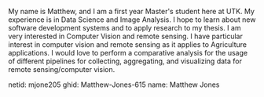 My name is Matthew, and I am a first year Master's student here at UTK. My experience is in Data Science and Image Analysis. I hope to learn about new software development systems and to apply research to my thesis. I am very interested in Computer Vision and remote sensing. I have particular interest in computer vision and remote sensing as it applies to Agriculture applications. I would love to perform a comparative analysis for the usage of different pipelines for collecting, aggregating, and visualizing data for remote sensing/computer vision. 

netid: mjone205
ghid: Matthew-Jones-615
name: Matthew Jones

